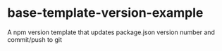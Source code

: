 # base-template-version-example
A npm version template that updates package.json version number and commit/push to git

